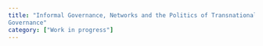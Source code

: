 ```yaml
---
title: "Informal Governance, Networks and the Politics of Transnational Public-Private Security
Governance"
category: ["Work in progress"]
---
```

